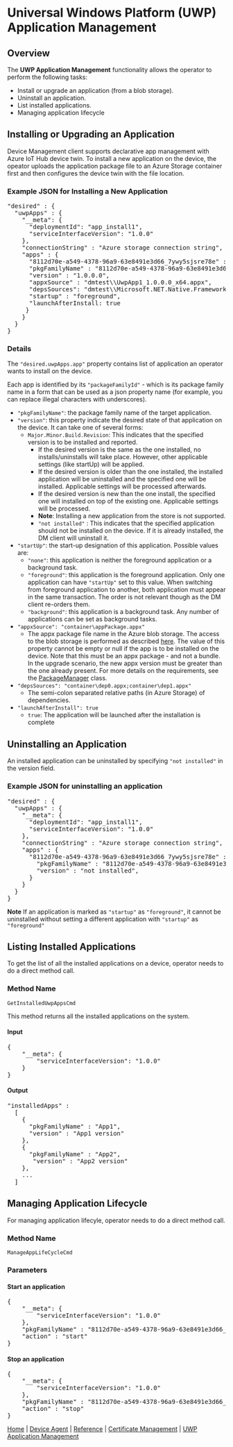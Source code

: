 # Universal Windows Platform (UWP) Application Management

## Overview

The **UWP Application Management** functionality allows the operator to perform the following tasks:

- Install or upgrade an application (from a blob storage).
- Uninstall an application.
- List installed applications.
- Managing application lifecycle

## Installing or Upgrading an Application

Device Management client supports declarative app management with Azure IoT Hub device twin. To install a new application on the device, the opeator uploads the application package file to an Azure Storage container first and then configures the device twin with the file location. 

### Example JSON for Installing a New Application 

<pre>
"desired" : {
  "uwpApps" : {
    "__meta": {
      "deploymentId": "app_install1",
      "serviceInterfaceVersion": "1.0.0"
    },
    "connectionString" : "Azure storage connection string",
    "apps" : {
      "8112d70e-a549-4378-96a9-63e8491e3d66_7ywy5sjsre78e" : {
      "pkgFamilyName" : "8112d70e-a549-4378-96a9-63e8491e3d66_7ywy5sjsre78e",
      "version" : "1.0.0.0",
      "appxSource" : "dmtest\\UwpApp1_1.0.0.0_x64.appx",
      "depsSources": "dmtest\\Microsoft.NET.Native.Framework.1.7.appx;dmtest\\Microsoft.NET.Native.Runtime.1.7.appx;dmtest\\Microsoft.VCLibs.x64.14.00.appx",
      "startup" : "foreground",
      "launchAfterInstall: true
     }
    }
  }
}
</pre>

### Details

The `"desired.uwpApps.app"` property contains list of application an operator wants to install on the device. 

Each app is identified by its `"packageFamilyId"` - which is its package family name in a form that can be used as a json property name (for example, you can replace illegal characters with underscores).

- `"pkgFamilyName"`: the package family name of the target application.
- `"version"`: this property indicate the desired state of that application on the device. It can take one of several forms:
    - `Major.Minor.Build.Revision`: This indicates that the specified version is to be installed and reported.
        - If the desired version is the same as the one installed, no installs/uninstalls will take place. However, other applicable settings (like startUp) will be applied.
        - If the desired version is older than the one installed, the installed application will be uninstalled and the specified one will be installed. Applicable settings will be processed afterwards.
        - If the desired version is new than the one install, the specified one will installed on top of the existing one. Applicable settings will be processed.
        - <b>Note</b>: Installing a new application from the store is not supported.
        - `"not installed"` : This indicates that the specified application should not be installed on the device. If it is already installed, the DM client will uninstall it.
- `"startUp"`: the start-up designation of this application. Possible values are:
    - `"none"`: this application is neither the foreground application or a background task.
    - `"foreground"`: this application is the foreground application. Only one application can have `"startUp"` set to this value. When switching from foreground application to another, both application must appear      in the same transaction. The order is not relevant though as the DM client re-orders them.
    - `"background"`: this application is a background task. Any number of applications can be set as background tasks.
- `"appxSource": "container\appPackage.appx"`
    - The appx package file name in the Azure blob storage. The access to the blob storage is performed as described [here](external-storage.md). The value of this property cannot be empty or null if the app is to be installed on the device. Note that this must be an appx package - and not a bundle. In the upgrade scenario, the new appx version must be greater than the one already present. For more details on the requirements, see the [PackageManager](https://docs.microsoft.com/en-us/uwp/api/Windows.Management.Deployment.PackageManager) class.
- `"depsSources": "container\dep0.appx;container\dep1.appx"`
    - The semi-colon separated relative paths (in Azure Storage) of dependencies.
- `"launchAfterInstall": true`
    - `true`: The application will be launched after the installation is complete

## Uninstalling an Application

An installed application can be uninstalled by specifying `"not installed"` in the version field. 

### Example JSON for uninstalling an application 

<pre>
"desired" : {
  "uwpApps" : {
    "__meta": {
      "deploymentId": "app_install1",
      "serviceInterfaceVersion": "1.0.0"
    },
    "connectionString" : "Azure storage connection string",
    "apps" : {
      "8112d70e-a549-4378-96a9-63e8491e3d66_7ywy5sjsre78e" : {
        "pkgFamilyName" : "8112d70e-a549-4378-96a9-63e8491e3d66_7ywy5sjsre78e",
        "version" : "not installed",
      }
    }
  }
}
</pre>

<b>Note</b> If an application is marked as `"startup"` as `"foreground"`, it cannot be uninstalled without setting a different application with `"startup"` as `"foreground"`

## Listing Installed Applications 

To get the list of all the installed applications on a device, operator needs to do a direct method call.

### Method Name 
`GetInstalledUwpAppsCmd`

This method returns all the installed applications on the system.

#### Input

<pre>
{
    "__meta": {
        "serviceInterfaceVersion": "1.0.0"
    }
}
</pre>


#### Output

<pre>
"installedApps" :
  [
    {
      "pkgFamilyName" : "App1",
      "version" : "App1 version"
    },
    {
      "pkgFamilyName" : "App2",
       "version" : "App2 version"
    },
    ...
  ]
</pre>

## Managing Application Lifecycle

For managing application lifecyle, operator needs to do a direct method call.

### Method Name
`ManageAppLifeCycleCmd`

### Parameters 

#### Start an application

<pre>
{
    "__meta": {
        "serviceInterfaceVersion": "1.0.0"
    },
    "pkgFamilyName" : "8112d70e-a549-4378-96a9-63e8491e3d66_7ywy5sjsre78e",
    "action" : "start"
}
</pre>

#### Stop an application 

<pre>
{
    "__meta": {
        "serviceInterfaceVersion": "1.0.0"
    },
    "pkgFamilyName" : "8112d70e-a549-4378-96a9-63e8491e3d66_7ywy5sjsre78e",
    "action" : "stop"
}
</pre>

[Home](../../../../README.md) | [Device Agent](../../device-agent.md) | [Reference](../../reference.md) | [Certificate Management](certificate-management.md) | [UWP Application Management](uwpapplication-management.md)
